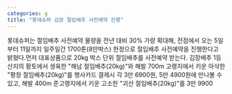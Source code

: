 ```yaml
---
categories: g
title: "롯데슈퍼 김장 절임배추 사전예약 진행"
---
```

롯데슈퍼는 절임배추 사전예약 물량을 전년 대비 30% 가량 확대해, 전점에서 오는 5일부터 11일까지 일주일간 1700톤(8만박스) 한정으로 절임배추 사전예약을 진행한다고 밝혔다.먼저 대표상품으로 20kg 박스 단위 절임배추를 사전예약 받는다. 김장배추 1등 산지의 황토에서 생육한 "해남 절임배추(20kg)"와 해발 700m 고랭지에서 키운 아삭한 "평창 절임배추(20kg)"를 행사카드 결제시 각 3만 6900원, 5만 4900원에 만나볼 수 있고, 해발 400m 준고랭지에서 키운 고소한 "괴산 절임배추(20kg)"를 3만 9900